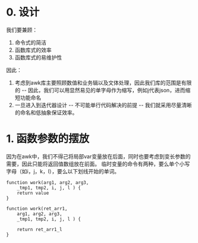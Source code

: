 
# 0. 设计

我们要兼顾：
1. 命令式的简洁
2. 函数库式的效率
3. 函数库式的易维护性

因此：
1. 考虑到awk库主要照顾数值和业务辑以及文体处理，因此我们库的范围是有限的 -- 因此，我们可以用显然易见的单字母作为缩写，例如j代表json，进而缩短功能命名
2. 一旦进入到迭代器设计 -- 不可能单行代码解决的前提 -- 我们就采用尽量清晰的命名和低抽象保证效率。

#  1. 函数参数的摆放

因为在awk中，我们不得己将局部var变量放在后面，同时也要考虑到变长参数的需要，因此只能将返回值数组放在前面。
临时变量的命令有两种，要么单个小写字母（如i，j，k，l），要么以下划线开始的单词。

```aw
function work(arg1, arg2, arg3,
    _tmp1, tmp2, i, j, l ) {
    return value
}

function work(ret_arr1,
    arg1, arg2, arg3,
    _tmp1, tmp2, i, j, l ) {

    return ret_arr1_l
}
```

